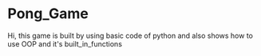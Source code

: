 # Pong_Game
Hi, this game is built by using basic code of python and also shows how to use OOP and it's built_in_functions
